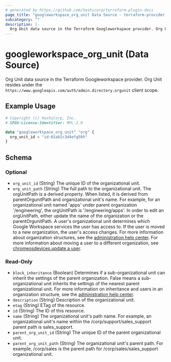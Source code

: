 ```yaml
---
# generated by https://github.com/hashicorp/terraform-plugin-docs
page_title: "googleworkspace_org_unit Data Source - terraform-provider-googleworkspace"
subcategory: ""
description: |-
  Org Unit data source in the Terraform Googleworkspace provider. Org Unit resides under the https://www.googleapis.com/auth/admin.directory.orgunit client scope.
---
```


# googleworkspace_org_unit (Data Source)

Org Unit data source in the Terraform Googleworkspace provider. Org Unit resides under the `https://www.googleapis.com/auth/admin.directory.orgunit` client scope.

## Example Usage

```terraform
# Copyright (c) HashiCorp, Inc.
# SPDX-License-Identifier: MPL-2.0

data "googleworkspace_org_unit" "org" {
  org_unit_id = "id:01ab2c3d4efg56h"
}
```

<!-- schema generated by tfplugindocs -->
## Schema

### Optional

- `org_unit_id` (String) The unique ID of the organizational unit.
- `org_unit_path` (String) The full path to the organizational unit. The orgUnitPath is a derived property. When listed, it is derived from parentOrgunitPath and organizational unit's name. For example, for an organizational unit named 'apps' under parent organization '/engineering', the orgUnitPath is '/engineering/apps'. In order to edit an orgUnitPath, either update the name of the organization or the parentOrgunitPath. A user's organizational unit determines which Google Workspace services the user has access to. If the user is moved to a new organization, the user's access changes. For more information about organization structures, see the [administration help center](https://support.google.com/a/answer/4352075). For more information about moving a user to a different organization, see [chromeosdevices.update a user](https://developers.google.com/admin-sdk/directory/v1/guides/manage-users#update_user).

### Read-Only

- `block_inheritance` (Boolean) Determines if a sub-organizational unit can inherit the settings of the parent organization. False means a sub-organizational unit inherits the settings of the nearest parent organizational unit. For more information on inheritance and users in an organization structure, see the [administration help center](https://support.google.com/a/answer/4352075).
- `description` (String) Description of the organizational unit.
- `etag` (String) ETag of the resource.
- `id` (String) The ID of this resource.
- `name` (String) The organizational unit's path name. For example, an organizational unit's name within the /corp/support/sales_support parent path is sales_support.
- `parent_org_unit_id` (String) The unique ID of the parent organizational unit.
- `parent_org_unit_path` (String) The organizational unit's parent path. For example, /corp/sales is the parent path for /corp/sales/sales_support organizational unit.
